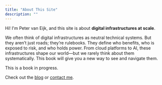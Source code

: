 ```yaml
---
title: "About This Site"
description: ""
---
```

Hi! I'm Peter van Eijk, and this site is about __digital infrastructures at scale__.

We often think of digital infrastructures as neutral technical systems. But they aren’t just roads; they’re rulebooks. They define who benefits, who is exposed to risk, and who holds power. From cloud platforms to AI, these infrastructures shape our world—but we rarely think about them systematically. This book will give you a new way to see and navigate them.

This is a book in progress.

Check out the [blog](/posts/) or [contact me](mailto:your@email.com).
